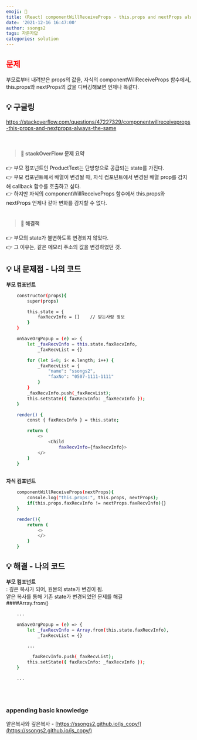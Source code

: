 ```yaml
---
emoji: 🧩
title: (React) componentWillReceiveProps - this.props and nextProps always same
date: '2021-12-16 16:47:00'
author: ssongs2
tags: 자문자답
categories: solution
---
```


## <span style="color:red">문제</span> 
  
부모로부터 내려받은 props의 값을, 자식의 componentWillReceiveProps 함수에서,
this.props와 nextProps의 값을 디버깅해보면 언제나 똑같다.

## 💡 구글링
  
https://stackoverflow.com/questions/47227329/componentwillreceiveprops-this-props-and-nextprops-always-the-same
  
  <br>  

>#### 🔨 stackOverFlow 문제 요약
👉 부모 컴포넌트인 ProductText는 단방향으로 공급되는 state를 가진다.  
👉 부모 컴포넌트에서 배열이 변경될 때, 자식 컴포넌트에서 변경된 배열 prop를 감지해 callback 함수를 호출하고 싶다.  
👉 하지만 자식의 componentWillReceiveProps 함수에서 this.props와 nextProps 언제나 같아 변화를 감지할 수 없다.  
<br>  

>#### 🔨 해결책
👉 부모의 state가 불변하도록 변경되지 않았다.  
👉 그 이유는, 같은 메모리 주소의 값을 변경하였던 것.  

## 💡 내 문제점 - 나의 코드

**부모 컴포넌트**

```bash
    constructor(props){
        super(props)

        this.state = {
            faxRecvInfo = []    // 받는사람 정보
        }
    }

    onSaveOrgPopup = (e) => {
        let _faxRecvInfo = this.state.faxRecvInfo,
            _faxRecvList = {}

        for (let i=0; i< e.length; i++) {
            _faxRecvList = {
                "name": "ssongs2",
                "faxNo": "0507-1111-1111"
            }
        }
        _faxRecvInfo.push(_faxRecvList);
        this.setState({ faxRecvInfo: _faxRecvInfo });
    }

    render() {
        const { faxRecvInfo } = this.state;

        return (
            <>
                <Child
                    faxRecvInfo={faxRecvInfo}>
            </>
        )
    }
  
```
**자식 컴포넌트**

```bash
    componentWillReceiveProps(nextProps){
        console.log("this.props:", this.props, nextProps);                 // 왜? 똑같아?
        if(this.props.faxRecvInfo != nextProps.faxRecvInfo){}
    }

    render(){
        return (
            <>
            </>
        )
    }

```

## 💡 해결 - 나의 코드

**부모 컴포넌트**  
: 깊은 복사가 되어, 원본의 state가 변경이 됨. <br>
  얕은 복사를 통해 기존 state가 변경되었던 문제를 해결  <br>
  ####Array.from()
```bash
    ...

    onSaveOrgPopup = (e) => {
        let _faxRecvInfo = Array.from(this.state.faxRecvInfo),
            _faxRecvList = {}

        ...

         _faxRecvInfo.push(_faxRecvList);
        this.setState({ faxRecvInfo: _faxRecvInfo });
    }

    ...
  
```
<br />

### appending basic knowledge

얕은복사와 깊은복사 - [https://ssongs2.github.io/js_copy/](https://ssongs2.github.io/js_copy/)

```toc
```



